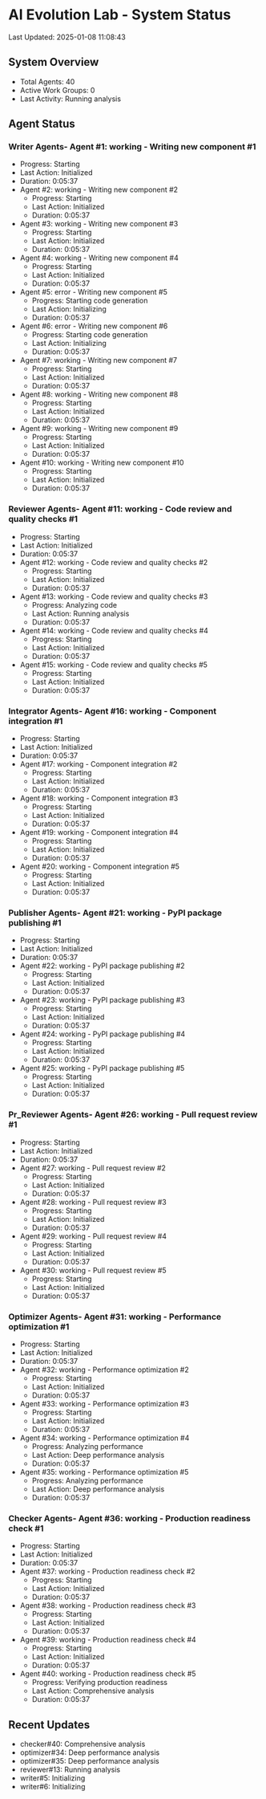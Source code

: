 # AI Evolution Lab - System Status
Last Updated: 2025-01-08 11:08:43

## System Overview
- Total Agents: 40
- Active Work Groups: 0
- Last Activity: Running analysis

## Agent Status

### Writer Agents- Agent #1: working - Writing new component #1
  - Progress: Starting
  - Last Action: Initialized
  - Duration: 0:05:37
- Agent #2: working - Writing new component #2
  - Progress: Starting
  - Last Action: Initialized
  - Duration: 0:05:37
- Agent #3: working - Writing new component #3
  - Progress: Starting
  - Last Action: Initialized
  - Duration: 0:05:37
- Agent #4: working - Writing new component #4
  - Progress: Starting
  - Last Action: Initialized
  - Duration: 0:05:37
- Agent #5: error - Writing new component #5
  - Progress: Starting code generation
  - Last Action: Initializing
  - Duration: 0:05:37
- Agent #6: error - Writing new component #6
  - Progress: Starting code generation
  - Last Action: Initializing
  - Duration: 0:05:37
- Agent #7: working - Writing new component #7
  - Progress: Starting
  - Last Action: Initialized
  - Duration: 0:05:37
- Agent #8: working - Writing new component #8
  - Progress: Starting
  - Last Action: Initialized
  - Duration: 0:05:37
- Agent #9: working - Writing new component #9
  - Progress: Starting
  - Last Action: Initialized
  - Duration: 0:05:37
- Agent #10: working - Writing new component #10
  - Progress: Starting
  - Last Action: Initialized
  - Duration: 0:05:37

### Reviewer Agents- Agent #11: working - Code review and quality checks #1
  - Progress: Starting
  - Last Action: Initialized
  - Duration: 0:05:37
- Agent #12: working - Code review and quality checks #2
  - Progress: Starting
  - Last Action: Initialized
  - Duration: 0:05:37
- Agent #13: working - Code review and quality checks #3
  - Progress: Analyzing code
  - Last Action: Running analysis
  - Duration: 0:05:37
- Agent #14: working - Code review and quality checks #4
  - Progress: Starting
  - Last Action: Initialized
  - Duration: 0:05:37
- Agent #15: working - Code review and quality checks #5
  - Progress: Starting
  - Last Action: Initialized
  - Duration: 0:05:37

### Integrator Agents- Agent #16: working - Component integration #1
  - Progress: Starting
  - Last Action: Initialized
  - Duration: 0:05:37
- Agent #17: working - Component integration #2
  - Progress: Starting
  - Last Action: Initialized
  - Duration: 0:05:37
- Agent #18: working - Component integration #3
  - Progress: Starting
  - Last Action: Initialized
  - Duration: 0:05:37
- Agent #19: working - Component integration #4
  - Progress: Starting
  - Last Action: Initialized
  - Duration: 0:05:37
- Agent #20: working - Component integration #5
  - Progress: Starting
  - Last Action: Initialized
  - Duration: 0:05:37

### Publisher Agents- Agent #21: working - PyPI package publishing #1
  - Progress: Starting
  - Last Action: Initialized
  - Duration: 0:05:37
- Agent #22: working - PyPI package publishing #2
  - Progress: Starting
  - Last Action: Initialized
  - Duration: 0:05:37
- Agent #23: working - PyPI package publishing #3
  - Progress: Starting
  - Last Action: Initialized
  - Duration: 0:05:37
- Agent #24: working - PyPI package publishing #4
  - Progress: Starting
  - Last Action: Initialized
  - Duration: 0:05:37
- Agent #25: working - PyPI package publishing #5
  - Progress: Starting
  - Last Action: Initialized
  - Duration: 0:05:37

### Pr_Reviewer Agents- Agent #26: working - Pull request review #1
  - Progress: Starting
  - Last Action: Initialized
  - Duration: 0:05:37
- Agent #27: working - Pull request review #2
  - Progress: Starting
  - Last Action: Initialized
  - Duration: 0:05:37
- Agent #28: working - Pull request review #3
  - Progress: Starting
  - Last Action: Initialized
  - Duration: 0:05:37
- Agent #29: working - Pull request review #4
  - Progress: Starting
  - Last Action: Initialized
  - Duration: 0:05:37
- Agent #30: working - Pull request review #5
  - Progress: Starting
  - Last Action: Initialized
  - Duration: 0:05:37

### Optimizer Agents- Agent #31: working - Performance optimization #1
  - Progress: Starting
  - Last Action: Initialized
  - Duration: 0:05:37
- Agent #32: working - Performance optimization #2
  - Progress: Starting
  - Last Action: Initialized
  - Duration: 0:05:37
- Agent #33: working - Performance optimization #3
  - Progress: Starting
  - Last Action: Initialized
  - Duration: 0:05:37
- Agent #34: working - Performance optimization #4
  - Progress: Analyzing performance
  - Last Action: Deep performance analysis
  - Duration: 0:05:37
- Agent #35: working - Performance optimization #5
  - Progress: Analyzing performance
  - Last Action: Deep performance analysis
  - Duration: 0:05:37

### Checker Agents- Agent #36: working - Production readiness check #1
  - Progress: Starting
  - Last Action: Initialized
  - Duration: 0:05:37
- Agent #37: working - Production readiness check #2
  - Progress: Starting
  - Last Action: Initialized
  - Duration: 0:05:37
- Agent #38: working - Production readiness check #3
  - Progress: Starting
  - Last Action: Initialized
  - Duration: 0:05:37
- Agent #39: working - Production readiness check #4
  - Progress: Starting
  - Last Action: Initialized
  - Duration: 0:05:37
- Agent #40: working - Production readiness check #5
  - Progress: Verifying production readiness
  - Last Action: Comprehensive analysis
  - Duration: 0:05:37


## Recent Updates
- checker#40: Comprehensive analysis
- optimizer#34: Deep performance analysis
- optimizer#35: Deep performance analysis
- reviewer#13: Running analysis
- writer#5: Initializing
- writer#6: Initializing

